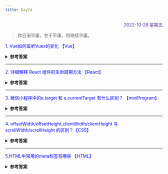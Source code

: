 ```yaml
---
title: Day24
---
```


<div align="right" style="color:#512DA8">2022-10-28 星期五</div>

> 你日渐平庸，甘于平庸，将继续平庸。

<p style="color:blue">1. Vue如何监听Vuex的变化  【Vue】</p>
<details>
<summary><b>参考答案</b></summary>

1. 通过 watch 方法监听

```JavaScript
const app = createApp({
    watch: {
        '$store.state.counter'() {
        console.log('https://day.liugezhou.online');
        }
    }
})
```

2. 使用 vuex 提供的 API：`store.subscribe()`

```JavaScript
store.subscribe((mutation, state) => {
    if (mutation.type === 'add') {
        console.log('counter change in subscribe()!');
    }
})
```

总结：

- watch 方式简单好用，且能获取变化前后值，首选；
- subscribe 方法会被所有 commit 行为触发，因此还需要判断 mutation.type，用起来略繁琐，一般用于 vuex 插件中。

</details>

<hr/>
<p style="color:blue">2. 详细解释 React 组件的生命周期方法 【React】 </p>
<details>
<summary><b>参考答案</b></summary>

一些最重要的生命周期方法是：

- componentWillMount() – 在渲染之前执行，在客户端和服务器端都会执行。
- componentDidMount() – 仅在第一次渲染后在客户端执行。
- componentWillReceiveProps() – 当从父类接收到 props 并且在调用另一个渲染器之前调用。
- shouldComponentUpdate() – 根据特定条件返回 true 或 false。如果你希望更新组件，请返回true 否则返回 false。默认情况下，它返回 false。
- componentWillUpdate() – 在 DOM 中进行渲染之前调用。
- componentDidUpdate() – 在渲染发生后立即调用。
- componentWillUnmount() – 从 DOM 卸载组件后调用。用于清理内存空间。

</details>

<hr/>
<p style="color:blue">3. 微信小程序中的e.target 和 e.currentTarget 有什么区别？ 【miniProgram】</p>
<details>
<summary><b>参考答案</b></summary>

e.target与e.currentTarget的区别尤其是涉及到页面传值时，特别有用。

- e.target：触发事件的元素
- e.currentTarget：绑定事件的元素

简答举例:   
有一个父元素绑定了事件，父元素中有A B两个子元素,当我们点击A或者B元素的时候，这个时候e.target指的是A或B，e.currentTarget指的是父元素。   

即：
1. 如果绑定的事件所在组件没有子元素，则用e.target===e.currentTarget一样；
2. 如果事件绑定在父元素中，且该父元素有子元素，当用e.currentTarget时，不管点击父元素所在区域还是子元素（当前事件），都正确执行，若用e.target时，点击父元素所在区域无错，点击子元素区域，执行报错-------》报错的原因是事件没绑定在子元素上，是在父元素上，子元素要用e.currentTarget才正确！

总之：使用e.target时要注意，e.currentTarget就无所谓了~

</details>

<hr/>
<p style="color:blue">4. offsetWidth/offsetHeight,clientWidth/clientHeight 与 scrollWidth/scrollHeight 的区别？【CSS】 </p>

<details>
<summary><b>参考答案</b></summary>

- clientWidth/clientHeight 返回的是元素的内部宽度，它的值只包含 content + padding，如果有滚动条，不包含滚动条。 clientTop 返回的是上边框的宽度。 clientLeft 返回的左边框的宽度。 

- offsetWidth/offsetHeight 返回的是元素的布局宽度，它的值包含 content + padding + border 包含了滚动条。 offsetTop 返回的是当前元素相对于其 offsetParent 元素的顶部的距离。 offsetLeft 返回的是当前元素相对于其 offsetParent 元素的左部的距离。 

- scrollWidth/scrollHeight 返回值包含 content + padding + 溢出内容的尺寸。 scrollTop 属性返回的是一个元素的内容垂直滚动的像素数。 scrollLeft 属性返回的是元素滚动条到元素左边的距离。

</details>

<hr/>
<p style="color:blue">5.HTML中常⽤的meta标签有哪些 【HTML】 </p>

<details>
<summary><b>参考答案</b></summary>

meta 标签由 name 和 content 属性定义，用来描述网页文档的属性，比如网页的作者，网页描述，关键词等，除了HTTP标准固定了一些name作为大家使用的共识，开发者还可以自定义name。
- `<meta charset="UTF-8" >` : 用来描述HTML文档的编码类型
- `<meta name="keywords" content="关键词" />` : 页面关键字设置
- `<meta name="description" content="页面描述内容" />` : 页面描述设置
- `<meta http-equiv="refresh" content="0;url=" />` : 页面重定向和刷新
- `<meta name="viewport" content="width=device-width, initial-scale=1, maximum-scale=1">` :适配移动端，可以控制视口的大小和比例：
- `<meta name="robots" content="index,follow" />`:<meta name="robots" content="index,follow" />
  content参数有：
    - all：文件将被检索，且页面上的链接可以被查询；
    - none：文件将不被检索，且页面上的链接不可以被查询；
    - index：文件将被检索；
    - follow：页面上的链接可以被查询；
    - noindex：文件将不被检索；
    - nofollow：页面上的链接不可以被查询。

</details>
